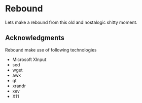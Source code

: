 # Rebound
Lets make a rebound from this old and nostalogic shitty moment.


## Acknowledgments
Rebound make use of following technologies

- Microsoft XInput
- sed
- wget
- awk
- qt
- xrandr
- xev
- X11